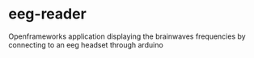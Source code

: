 # eeg-reader

Openframeworks application displaying the brainwaves frequencies by connecting to an eeg headset through arduino
